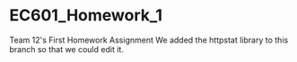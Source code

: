 # EC601_Homework_1
Team 12's First Homework Assignment
We added the httpstat library to this branch so that we could edit it.
